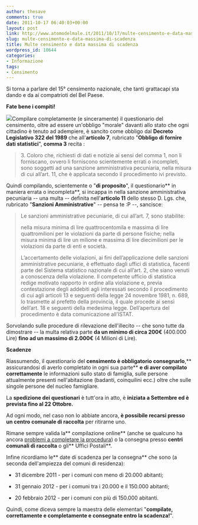 ```yaml
---
author: thesave
comments: true
date: 2011-10-17 06:40:03+00:00
layout: post
link: http://www.atomodelmale.it/2011/10/17/multe-censimento-e-data-massima-di-scadenza/
slug: multe-censimento-e-data-massima-di-scadenza
title: Multe censimento e data massima di scadenza
wordpress_id: 10644
categories:
- Informazione
tags:
- Censimento
---
```


Si torna a parlare del 15° censimento nazionale, che tanti grattacapi sta dando e da ai compatrioti del Bel Paese.

**Fate bene i compiti!**

![](http://www.atomodelmale.it/wp-content/uploads/2011/10/censimento.jpg)Compilare completamente (e sinceramente) il questionario del censimento, oltre ad essere un'obbligo "morale" davanti allo stato che ogni cittadino è tenuto ad adempiere, è sancito come obbligo dal **Decreto Legislativo 322 del 1989** che all'**articolo 7**, rubricato "**Obbligo di fornire dati statistici**", **comma 3** recita :


<blockquote>3. Coloro che, richiesti di dati e notizie ai sensi del comma 1, non li forniscano, ovvero li forniscono scientemente errati o incompleti, sono soggetti ad una sanzione amministrativa pecuniaria, nella misura di cui all’art. 11, che è applicata secondo il procedimento ivi previsto.</blockquote>


Quindi compilando, scientemente o "**di proposito**", il questionario** in maniera errata o incompleta**, si incappa in nella sanzione amministrativa pecuniaria -- una multa -- definita nell'**articolo 11** dello stesso D. Lgs. che, rubricato "**Sanzioni Amministrative**" -- pensa te :P --, sancisce:


<blockquote>Le sanzioni amministrative pecuniarie, di cui all’art. 7, sono stabilite:

nella misura minima di lire quattrocentomila e massima di lire quattromilioni per le violazioni da parte di persone fisiche;
nella misura minima di lire un milione e massima di lire diecimilioni per le violazioni da parte di enti e società.

L’accertamento delle violazioni, ai fini dell’applicazione delle sanzioni amministrative pecuniarie, è effettuato dagli uffici di statistica, facenti parte del Sistema statistico nazionale di cui all’art. 2, che siano venuti a conoscenza della violazione.
Il competente ufficio di statistica redige motivato rapporto in ordine alla violazione e, previa contestazione degli addebiti agli interessati secondo il procedimento di cui agli articoli 13 e seguenti della legge 24 novembre 1981, n. 689, lo trasmette al prefetto della provincia, il quale procede ai sensi dell’art. 18 e seguenti della medesima legge. Dell’apertura del procedimento è data comunicazione all’ISTAT.</blockquote>


Sorvolando sulle procedure di rilevazione dell'illecito -- che sono tutte da dimostrare -- la multa relativa parte **da un minimo di circa 200€** (400.000 Lire) **fino ad un massimo di 2.000€** (4 Milioni di Lire).

**Scadenze**

Riassumendo, il questionario del **censimento è obbligatorio consegnarlo**,** assicurandosi di averlo completato in ogni sua parte** **e di aver compilato correttamente** le informazioni sullo stato di famiglia, sulle persone attualmente presenti nell'abitazione (badanti, coinquilini ecc.) oltre che sulle singole persone del nucleo famigliare.

La **spedizione dei questionari** è tutt'ora in atto, è **iniziata a Settembre ed è prevista fino al 22 Ottobre.**

Ad ogni modo, nel caso non lo abbiate ancora, **è possibile recarsi presso un centro comunale di raccolta** per ritirarne uno.

Rimane sempre valida la** compilazione online** (anche se qualcuno ha ancora [problemi a completare la procedura](http://www.atomodelmale.it/2011/10/09/il-censimento-istat-2011-online-non-funziona)) o la consegna presso **centri comunali di raccolta** o gli** Uffici Postali**.

Infine ricordiamo le** date di scadenza per la consegna** che sono (a seconda dell'ampiezza del comuni di residenza):



	
  * 31 dicembre 2011 - per i comuni con meno di 20.000 abitanti;

	
  * 31 gennaio 2012 - per i comuni tra i 20.000 e il 150.000 abitanti;

	
  * 20 febbraio 2012 - per i comuni con più di 150.000 abitanti.


Quindi, come diceva sempre la maestra delle elementari "**compilate, correttamente e completamente e consegnate entro la scadenza!**".
